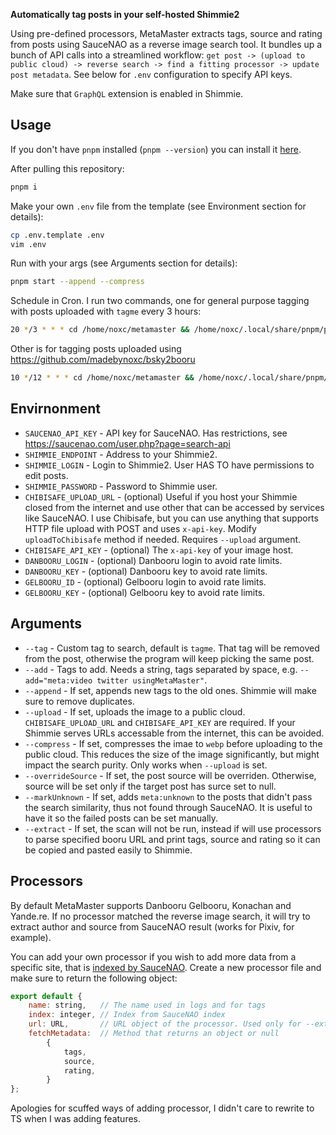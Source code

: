 **Automatically tag posts in your self-hosted Shimmie2**

Using pre-defined processors, MetaMaster extracts tags, source and rating from posts using SauceNAO as a reverse image search tool. It bundles up a bunch of API calls into a streamlined workflow: `get post -> (upload to public cloud) -> reverse search -> find a fitting processor -> update post metadata`. See below for `.env` configuration to specify API keys.

Make sure that `GraphQL` extension is enabled in Shimmie.

## Usage

If you don't have `pnpm` installed (`pnpm --version`) you can install it [here](https://pnpm.io/installation).

After pulling this repository:

```sh
pnpm i
```

Make your own `.env` file from the template (see Environment section for details):

```sh
cp .env.template .env
vim .env
```

Run with your args (see Arguments section for details):

```sh
pnpm start --append --compress
```

Schedule in Cron. I run two commands, one for general purpose tagging with posts uploaded with `tagme` every 3 hours:

```sh
20 */3 * * * cd /home/noxc/metamaster && /home/noxc/.local/share/pnpm/pnpm start --append --upload --compress --markUnknown >> ./general-run.log 2>&1 
```

Other is for tagging posts uploaded using https://github.com/madebynoxc/bsky2booru

```sh
10 */12 * * * cd /home/noxc/metamaster && /home/noxc/.local/share/pnpm/pnpm start --append --upload --compress --tag="bluesky" --add="meta:bluesky" >> ./bsky-run.log 2>&1
```

## Envirnonment

- `SAUCENAO_API_KEY` - API key for SauceNAO. Has restrictions, see https://saucenao.com/user.php?page=search-api
- `SHIMMIE_ENDPOINT` - Address to your Shimmie2.
- `SHIMMIE_LOGIN` - Login to Shimmie2. User HAS TO have permissions to edit posts. 
- `SHIMMIE_PASSWORD` - Password to Shimmie user. 
- `CHIBISAFE_UPLOAD_URL` - (optional) Useful if you host your Shimmie closed from the internet and use other that can be accessed by services like SauceNAO. I use Chibisafe, but you can use anything that supports HTTP file upload with POST and uses `x-api-key`. Modify `uploadToChibisafe` method if needed. Requires `--upload` argument.
- `CHIBISAFE_API_KEY` - (optional) The `x-api-key` of your image host.
- `DANBOORU_LOGIN` - (optional) Danbooru login to avoid rate limits.
- `DANBOORU_KEY` - (optional) Danbooru key to avoid rate limits.
- `GELBOORU_ID` - (optional) Gelbooru login to avoid rate limits.
- `GELBOORU_KEY` - (optional) Gelbooru key to avoid rate limits.

## Arguments

- `--tag` - Custom tag to search, default is `tagme`. That tag will be removed from the post, otherwise the program will keep picking the same post.
- `--add` - Tags to add. Needs a string, tags separated by space, e.g. `--add="meta:video twitter usingMetaMaster"`.
- `--append` - If set, appends new tags to the old ones. Shimmie will make sure to remove duplicates.
- `--upload` - If set, uploads the image to a public cloud. `CHIBISAFE_UPLOAD_URL` and `CHIBISAFE_API_KEY` are required. If your Shimmie serves URLs accessable from the internet, this can be avoided.
- `--compress` - If set, compresses the imae to `webp` before uploading to the public cloud. This reduces the size of the image significantly, but might impact the search purity. Only works when `--upload` is set.
- `--overrideSource` - If set, the post source will be overriden. Otherwise, source will be set only if the target post has surce set to null.
- `--markUnknown` - If set, adds `meta:unknown` to the posts that didn't pass the search similarity, thus not found through SauceNAO. It is useful to have it so the failed posts can be set manually.
- `--extract` - If set, the scan will not be run, instead if will use processors to parse specified booru URL and print tags, source and rating so it can be copied and pasted easily to Shimmie.

## Processors

By default MetaMaster supports Danbooru Gelbooru, Konachan and Yande.re. If no processor matched the reverse image search, it will try to extract author and source from SauceNAO result (works for Pixiv, for example).

You can add your own processor if you wish to add more data from a specific site, that is [indexed by SauceNAO](https://saucenao.com/tools/examples/api/index_details.txt). Create a new processor file and make sure to return the following object:

```js
export default {
    name: string,   // The name used in logs and for tags
    index: integer, // Index from SauceNAO index
    url: URL,       // URL object of the processor. Used only for --extract
    fetchMetadata:  // Method that returns an object or null
        {
            tags,
            source,
            rating,
        } 
};
```

Apologies for scuffed ways of adding processor, I didn't care to rewrite to TS when I was adding features.
